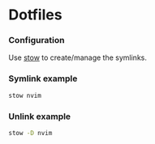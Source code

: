 # Dotfiles
### Configuration
Use <a href='https://www.gnu.org/software/stow/' title='Stow - GNU Project'>stow</a> to create/manage the symlinks.

### Symlink example
```zsh
stow nvim
```
### Unlink example
```zsh
stow -D nvim
```
